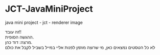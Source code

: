 # JCT-JavaMiniProject
java mini project - jct - renderer image

<div align="rigth">
זה עובד!!<br>
ההגשה הסופית.<br>
מרצה: דוד כהן.<br>
לא כל הטסטים נמצאים כאן, מי שרוצה מוזמן לפנות אליי במייל בשביל לקבל את כולם
</div>